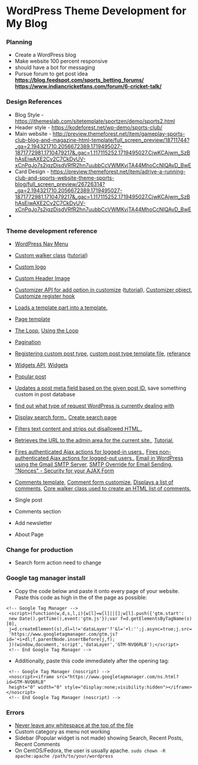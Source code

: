 # WordPress Theme Development for My Blog

### Planning
 - Create a WordPress blog
 - Make website 100 percent responsive
 - should have a bot for messaging
 - Pursue forum to get post idea __https://blog.feedspot.com/sports_betting_forums/__ __https://www.indiancricketfans.com/forum/6-cricket-talk/__

### Design References
 - Blog Style - https://ithemeslab.com/sitetemplate/sportzen/demo/sports2.html
 - Header style - https://kodeforest.net/wp-demo/sports-club/
 - Main website - http://preview.themeforest.net/item/gameplay-sports-club-blog-and-magazine-html-template/full_screen_preview/18711744?_ga=2.194321710.2056672389.1719495027-1871772981.1710479217&_gac=1.117115252.1719495027.CjwKCAjwm_SzBhAsEiwAXE2Cv2C7CkDyUV-xCnPqJo7s2jqzDisdVRfR2hn7uubbCcVWMKvjTA44MhoCcNIQAvD_BwE
 - Card Design - https://preview.themeforest.net/item/adrive-a-running-club-and-sports-website-theme-sports-blog/full_screen_preview/26726314?_ga=2.194321710.2056672389.1719495027-1871772981.1710479217&_gac=1.117115252.1719495027.CjwKCAjwm_SzBhAsEiwAXE2Cv2C7CkDyUV-xCnPqJo7s2jqzDisdVRfR2hn7uubbCcVWMKvjTA44MhoCcNIQAvD_BwE
 - 

### Theme development reference
 - [WordPress Nav Menu](https://www.youtube.com/watch?v=TmmLRv9yY0M)
 - [Custom walker class](https://developer.wordpress.org/reference/classes/walker_nav_menu/) ([tutorial](https://www.youtube.com/watch?v=tsB6frHTUhs))
 - [Custom logo](https://developer.wordpress.org/themes/functionality/custom-logo/)
 - [Custom Header Image](https://developer.wordpress.org/themes/functionality/custom-headers/#flexible-header-image)
 - [Customizer API for add option in customize](https://codex.wordpress.org/Theme_Customization_API) ([tutorial](https://www.youtube.com/watch?v=hZnWOxgX7A4&t=4s)), [Customizer object](https://developer.wordpress.org/themes/customize-api/customizer-objects/), [Customize register hook](https://developer.wordpress.org/reference/hooks/customize_register/#:~:text=The%20'customize_register'%20action%20hook%20is,instance%20of%20the%20WP_Customize_Manager%20class.)
 - [Loads a template part into a template.](https://developer.wordpress.org/reference/functions/get_template_part/)
 - [Page template](https://developer.wordpress.org/themes/template-files-section/page-template-files/)
 - [The Loop](https://developer.wordpress.org/themes/basics/the-loop/), [Using the Loop](https://codex.wordpress.org/The_Loop)
 - [Pagination](https://developer.wordpress.org/themes/functionality/pagination/)
 - [Registering custom post type](https://developer.wordpress.org/plugins/post-types/registering-custom-post-types/), [custom post type template file](https://developer.wordpress.org/themes/template-files-section/custom-post-type-template-files/), [referance](https://developer.wordpress.org/reference/functions/register_post_type/)
 - [Widgets API](https://codex.wordpress.org/Widgets_API), [Widgets](https://developer.wordpress.org/themes/functionality/widgets/)
 - [Popular post](https://www.youtube.com/watch?v=HI-VENwbUgs)
 - [Updates a post meta field based on the given post ID.](https://developer.wordpress.org/reference/functions/update_post_meta/) save something custom in post database
 - [find out what type of request WordPress is currently dealing with](https://developer.wordpress.org/reference/classes/wp_query/)
 - [Display search form.](https://developer.wordpress.org/reference/functions/get_search_form/), [Create search page](https://codex.wordpress.org/Creating_a_Search_Page)
 - [Filters text content and strips out disallowed HTML.](https://developer.wordpress.org/reference/functions/wp_kses/),
 - [Retrieves the URL to the admin area for the current site.](https://developer.wordpress.org/reference/functions/admin_url/), [Tutorial](https://www.youtube.com/watch?v=LYvx_L9ESn0),
 - [Fires authenticated Ajax actions for logged-in users.](https://developer.wordpress.org/reference/hooks/wp_ajax_action/), [Fires non-authenticated Ajax actions for logged-out users.](https://developer.wordpress.org/reference/hooks/wp_ajax_nopriv_action/), [Email in WordPress using the Gmail SMTP Server](https://www.youtube.com/watch?v=bT6o5dKAQcE), [ SMTP Override for Email Sending](https://www.youtube.com/watch?v=jRQ3Tvk1Zd8&t=312s), ["Nonces" - Security for your AJAX Form](https://www.youtube.com/watch?v=Cw8xpWlGh1s&list=PLgFB6lmeXFOpHnNmQ4fdIYA5X_9XhjJ9d&index=13)
 - [Comments template](https://developer.wordpress.org/themes/template-files-section/partial-and-miscellaneous-template-files/comment-template/), [Comment form customize](https://developer.wordpress.org/reference/functions/comment_form/), [Displays a list of comments](https://developer.wordpress.org/reference/functions/wp_list_comments/), [Core walker class used to create an HTML list of comments.](https://developer.wordpress.org/reference/classes/walker_comment/)


 - Single post
 - Comments section
 - Add newsletter
 - About Page

### Change for production
 - Search form action need to change

### Google tag manager install
 - Copy the code below and paste it onto every page of your website. Paste this code as high in the <head> of the page as possible:
 ```
 <!-- Google Tag Manager -->
  <script>(function(w,d,s,l,i){w[l]=w[l]||[];w[l].push({'gtm.start':
  new Date().getTime(),event:'gtm.js'});var f=d.getElementsByTagName(s)[0],
  j=d.createElement(s),dl=l!='dataLayer'?'&l='+l:'';j.async=true;j.src=
  'https://www.googletagmanager.com/gtm.js?id='+i+dl;f.parentNode.insertBefore(j,f);
  })(window,document,'script','dataLayer','GTM-NVQ6RLB');</script>
  <!-- End Google Tag Manager -->
 ```
 - Additionally, paste this code immediately after the opening <body> tag:
 ```
  <!-- Google Tag Manager (noscript) -->
  <noscript><iframe src="https://www.googletagmanager.com/ns.html?id=GTM-NVQ6RLB"
  height="0" width="0" style="display:none;visibility:hidden"></iframe></noscript>
  <!-- End Google Tag Manager (noscript) -->
 ```



### Errors
 - [Never leave any whitespace at the top of the file](https://www.hostinger.com/tutorials/cannot-modify-header-information#:~:text=If%20the%20%E2%80%9CCannot%20modify%20header,version%20and%20reboot%20the%20website.)
 - Custom category as menu not working
 - Sidebar (Popular widget is not made) showing Search, Recent Posts, Recent Comments
 - On CentOS/Fedora, the user is usually apache. `sudo chown -R apache:apache /path/to/your/wordpress
   `
